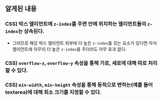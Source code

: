 ## 알게된 내용

### CSS) 박스 엘리먼트에 `z-index`를 주면 안에 위치하는 엘리먼트들의 `z-index`는 상속된다.

- 그러므로 해당 박스 엘리먼트 외부에 더 높은 `z-index`를 갖는 요소가 있다면 자식 엘리먼트에 아무리 더 높은 `z-index`를 주더라도 아무 효과 없다.

### CSS) `overflow-x`, `overflow-y` 속성을 통해 가로, 세로에 대해 따로 처리할 수 있다.

### CSS) `min-width`, `min-height` 속성을 통해 동적으로 변하는(예를 들어 textarea)에 대해 최소 크기를 지정할 수 있다.
